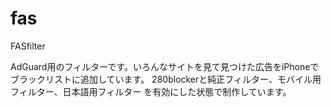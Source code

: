 # fas
FASfilter

AdGuard用のフィルターです。いろんなサイトを見て見つけた広告をiPhoneで
ブラックリストに追加しています。
280blockerと純正フィルター、モバイル用フィルター、日本語用フィルター
を有効にした状態で制作しています。

